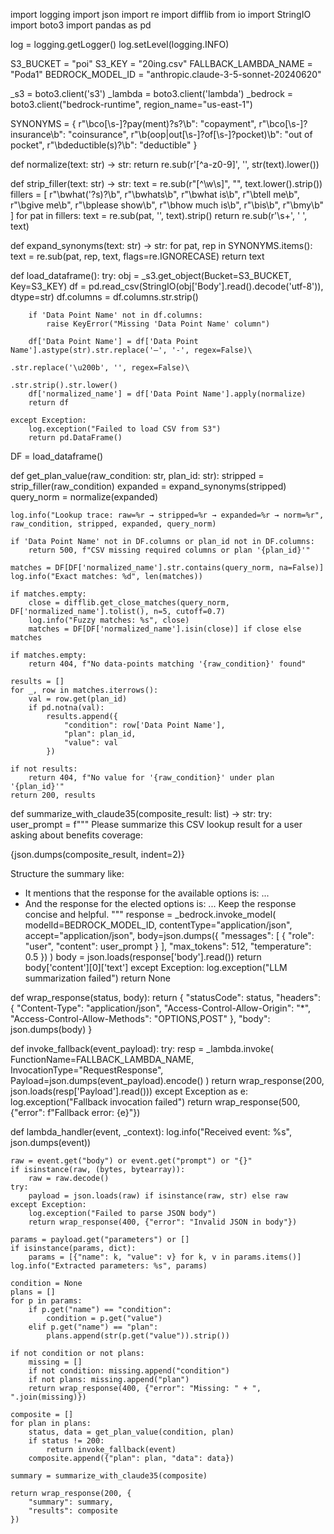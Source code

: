 import logging
import json
import re
import difflib
from io import StringIO
import boto3
import pandas as pd

log = logging.getLogger()
log.setLevel(logging.INFO)

S3_BUCKET = "poi"
S3_KEY = "20ing.csv"
FALLBACK_LAMBDA_NAME = "Poda1"
BEDROCK_MODEL_ID = "anthropic.claude-3-5-sonnet-20240620"

_s3 = boto3.client('s3')
_lambda = boto3.client('lambda')
_bedrock = boto3.client("bedrock-runtime", region_name="us-east-1")

SYNONYMS = {
    r"\bco[\s\-]?pay(ment)?s?\b": "copayment",
    r"\bco[\s\-]?insurance\b": "coinsurance",
    r"\b(oop|out[\s\-]?of[\s\-]?pocket)\b": "out of pocket",
    r"\bdeductible(s)?\b": "deductible"
}

def normalize(text: str) -> str:
    return re.sub(r'[^a-z0-9]', '', str(text).lower())

def strip_filler(text: str) -> str:
    text = re.sub(r"[^\w\s]", "", text.lower().strip())
    fillers = [
        r"\bwhat('?s)?\b", r"\bwhats\b", r"\bwhat is\b", r"\btell me\b",
        r"\bgive me\b", r"\bplease show\b", r"\bhow much is\b", r"\bis\b", r"\bmy\b"
    ]
    for pat in fillers:
        text = re.sub(pat, '', text).strip()
    return re.sub(r'\s+', ' ', text)

def expand_synonyms(text: str) -> str:
    for pat, rep in SYNONYMS.items():
        text = re.sub(pat, rep, text, flags=re.IGNORECASE)
    return text

def load_dataframe():
    try:
        obj = _s3.get_object(Bucket=S3_BUCKET, Key=S3_KEY)
        df = pd.read_csv(StringIO(obj['Body'].read().decode('utf-8')), dtype=str)
        df.columns = df.columns.str.strip()

        if 'Data Point Name' not in df.columns:
            raise KeyError("Missing 'Data Point Name' column")

        df['Data Point Name'] = df['Data Point Name'].astype(str).str.replace('–', '-', regex=False)\
                                                          .str.replace('\u200b', '', regex=False)\
                                                          .str.strip().str.lower()
        df['normalized_name'] = df['Data Point Name'].apply(normalize)
        return df

    except Exception:
        log.exception("Failed to load CSV from S3")
        return pd.DataFrame()

DF = load_dataframe()

def get_plan_value(raw_condition: str, plan_id: str):
    stripped = strip_filler(raw_condition)
    expanded = expand_synonyms(stripped)
    query_norm = normalize(expanded)

    log.info("Lookup trace: raw=%r → stripped=%r → expanded=%r → norm=%r", raw_condition, stripped, expanded, query_norm)

    if 'Data Point Name' not in DF.columns or plan_id not in DF.columns:
        return 500, f"CSV missing required columns or plan '{plan_id}'"

    matches = DF[DF['normalized_name'].str.contains(query_norm, na=False)]
    log.info("Exact matches: %d", len(matches))

    if matches.empty:
        close = difflib.get_close_matches(query_norm, DF['normalized_name'].tolist(), n=5, cutoff=0.7)
        log.info("Fuzzy matches: %s", close)
        matches = DF[DF['normalized_name'].isin(close)] if close else matches

    if matches.empty:
        return 404, f"No data-points matching '{raw_condition}' found"

    results = []
    for _, row in matches.iterrows():
        val = row.get(plan_id)
        if pd.notna(val):
            results.append({
                "condition": row['Data Point Name'],
                "plan": plan_id,
                "value": val
            })

    if not results:
        return 404, f"No value for '{raw_condition}' under plan '{plan_id}'"
    return 200, results

def summarize_with_claude35(composite_result: list) -> str:
    try:
        user_prompt = f"""
Please summarize this CSV lookup result for a user asking about benefits coverage:

{json.dumps(composite_result, indent=2)}

Structure the summary like:
- It mentions that the response for the available options is: ...
- And the response for the elected options is: ...
Keep the response concise and helpful.
"""
        response = _bedrock.invoke_model(
            modelId=BEDROCK_MODEL_ID,
            contentType="application/json",
            accept="application/json",
            body=json.dumps({
                "messages": [
                    {
                        "role": "user",
                        "content": user_prompt
                    }
                ],
                "max_tokens": 512,
                "temperature": 0.5
            })
        )
        body = json.loads(response['body'].read())
        return body['content'][0]['text']
    except Exception:
        log.exception("LLM summarization failed")
        return None

def wrap_response(status, body):
    return {
        "statusCode": status,
        "headers": {
            "Content-Type": "application/json",
            "Access-Control-Allow-Origin": "*",
            "Access-Control-Allow-Methods": "OPTIONS,POST"
        },
        "body": json.dumps(body)
    }

def invoke_fallback(event_payload):
    try:
        resp = _lambda.invoke(
            FunctionName=FALLBACK_LAMBDA_NAME,
            InvocationType="RequestResponse",
            Payload=json.dumps(event_payload).encode()
        )
        return wrap_response(200, json.loads(resp['Payload'].read()))
    except Exception as e:
        log.exception("Fallback invocation failed")
        return wrap_response(500, {"error": f"Fallback error: {e}"})

def lambda_handler(event, _context):
    log.info("Received event: %s", json.dumps(event))

    raw = event.get("body") or event.get("prompt") or "{}"
    if isinstance(raw, (bytes, bytearray)):
        raw = raw.decode()
    try:
        payload = json.loads(raw) if isinstance(raw, str) else raw
    except Exception:
        log.exception("Failed to parse JSON body")
        return wrap_response(400, {"error": "Invalid JSON in body"})

    params = payload.get("parameters") or []
    if isinstance(params, dict):
        params = [{"name": k, "value": v} for k, v in params.items()]
    log.info("Extracted parameters: %s", params)

    condition = None
    plans = []
    for p in params:
        if p.get("name") == "condition":
            condition = p.get("value")
        elif p.get("name") == "plan":
            plans.append(str(p.get("value")).strip())

    if not condition or not plans:
        missing = []
        if not condition: missing.append("condition")
        if not plans: missing.append("plan")
        return wrap_response(400, {"error": "Missing: " + ", ".join(missing)})

    composite = []
    for plan in plans:
        status, data = get_plan_value(condition, plan)
        if status != 200:
            return invoke_fallback(event)
        composite.append({"plan": plan, "data": data})

    summary = summarize_with_claude35(composite)

    return wrap_response(200, {
        "summary": summary,
        "results": composite
    })
